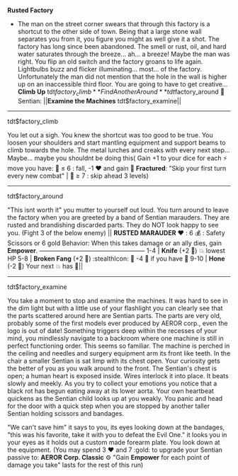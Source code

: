 **__Rusted Factory__**
- The man on the street corner swears that through this factory is a shortcut to the other side of town. Being that a large stone wall separates you from it, you figure you might as well give it a shot. The factory has long since been abandoned. The smell or rust, oil, and hard water saturates through the breeze... ah... a breeze! Maybe the man was right. You flip an old switch and the factory groans to life again. Lightbulbs buzz and flicker illuminating... most... of the factory. Unfortunately the man did not mention that the hole in the wall is higher up on an inaccessible third floor. You are going to have to get creative...
**Climb Up** tdt$factory_climb
**Find Another Around** tdt$factory_around
:mechanical_arm:   Sentian: ||**Examine the Machines** tdt$factory_examine||

-------------
tdt$factory_climb

You let out a sigh. You knew the shortcut was too good to be true. You loosen your shoulders and start mantling equipment and support beams to climb towards the hole. The metal lurches and creaks with every next step... Maybe... maybe you shouldnt be doing this( Gain +1 to your dice for each :zap: move you have: :game_die: ≤ 6 : fall, -1 :heart: and gain :x_ray: __**Fractured**__: \"Skip your first turn every new combat\"  | :game_die: ≥ 7 : skip ahead 3 levels)

-------------
tdt$factory_around

"This isnt worth it" you mutter to yourself out loud. You turn around to leave the factory when you are greeted by a band of Sentian marauders. They are rusted and brandishing discarded parts. They do NOT look happy to see you. (Fight 3 of the below enemy)
|| __**RUSTED MARAUDER**__
:heart: : 6
:moneybag: : Safety Scissors or 6 gold
Behavior: When this takes damage or an ally dies, gain __Empower__.
—————————————————
1-4   | **Knife** (+2 :game_die:) :boom: lowest HP
5-8   | **Broken Fang** (+2 :game_die:) :stealthIcon: :twisted_rightwards_arrows: -4 :game_die: if you have :dart:
9-10 | **Hone** (-2 :game_die:) Your next :boom: has :dart:||

-------------
tdt$factory_examine

You take a moment to stop and examine the machines. It was hard to see in the dim light but with a little use of your flashlight you can clearly see that the parts scattered around here are Sentian parts. The parts are very old, probably some of the first models ever produced by AEROR corp., even the logo is out of date! Something triggers deep within the recesses of your mind, you mindlessly navigate to a backroom where one machine is still in perfect functioning order. This seems so familiar. The machine is perched in the ceiling and needles and surgery equipment arm its front like teeth. In the chair a smaller Sentian is sat limp with its chest open. Your curiosity gets the better of you as you walk around to the front. The Sentian's chest is open; a human heart is exposed inside. Wires interlock it into place. It beats slowly and meekly. As you try to collect your emotions you notice that a black rot has begun eating away at its lower aorta. Your own heartbeat quickens as the Sentian child looks up at you weakly. You panic and head for the door with a quick step when you are stopped by another taller Sentian holding scissors and bandages.

"We can't save him" it says to you, its eyes looking down at the bandages, "this was his favorite, take it with you to defeat the Evil One." it looks you in your eyes as it holds out a custom made forearm plate. You look down at the equipment. (You may spend 3 :heart: and 7 :gold: to upgrade your Sentian passive to: __AEROR Corp. Classic__ :gear: "Gain __Empower__ for each point of damage you take" lasts for the rest of this run)
